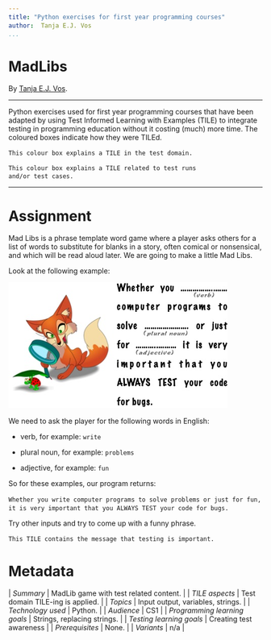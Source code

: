 ```yaml
---
title: "Python exercises for first year programming courses"
author:  Tanja E.J. Vos
...
```


# MadLibs

By [Tanja E.J. Vos](https://www.tanjavos.com).

------------------------------------------------------------------------

Python exercises used for first year programming courses that
have been adapted by using Test Informed Learning with Examples (TILE)
to integrate testing in programming education without it costing (much)
more time. The coloured boxes indicate how they were TILEd.

```testdomaintile
This colour box explains a TILE in the test domain.
```

```testruntile
This colour box explains a TILE related to test runs 
and/or test cases.
```
------------------------------------------------------------------------

# Assignment

Mad Libs is a phrase template word game where a player asks others
for a list of words to substitute for blanks in a story, often
comical or nonsensical, and which will be read aloud later. We are
going to make a little Mad Libs.

Look at the following example:

![image](images/MadLib-testing.jpg)

We need to ask the player for the following words in English:

-   verb, for example: `write`

-   plural noun, for example: `problems`

-   adjective, for example: `fun`

So for these examples, our program returns:

`Whether you write computer programs to solve problems or just for fun, it is very important that you ALWAYS TEST your code for bugs. `

Try other inputs and try to come up with a funny phrase.

```testdomaintile
This TILE contains the message that testing is important.
```

# Metadata

| _Summary_ | MadLib game with test related content. |
| _TILE aspects_ | Test domain TILE-ing is applied. |
| _Topics_ | Input output, variables, strings. |
| _Technology used_ | Python. |
| _Audience_ | CS1 |
| _Programming learning goals_ | Strings, replacing strings. |
| _Testing learning goals_ | Creating test awareness |
| _Prerequisites_ | None. |
| _Variants_ | n/a |